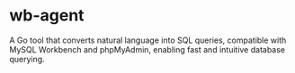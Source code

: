 # wb-agent
A Go tool that converts natural language into SQL queries, compatible with MySQL Workbench and phpMyAdmin, enabling fast and intuitive database querying.
